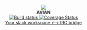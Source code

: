 <p align="center">
  <img src="https://raw.githubusercontent.com/iomonad/ducula/master/resources/ducula.jpg?token=ANTTnyeuCqZD8YnhHvyYbnLGUGhJ5zyDks5bH8IKwA%3D%3D"/><br>
  <b>AVIAN</b><br>
  <a href='https://travis-ci.org/iomonad/ducula'>
    <img src='https://travis-ci.org/iomonad/ducula.svg?branch=master' alt='Build status'/>
  </a>
  <a href='https://coveralls.io/github/iomonad/ducula?branch=master'>
    <img src='https://coveralls.io/repos/github/iomonad/avian/badge.svg?branch=master' alt='Coverage Status' />
  </a><br>
  <u>Your slack workspace <--> IRC bridge</u><br><br>
</p
